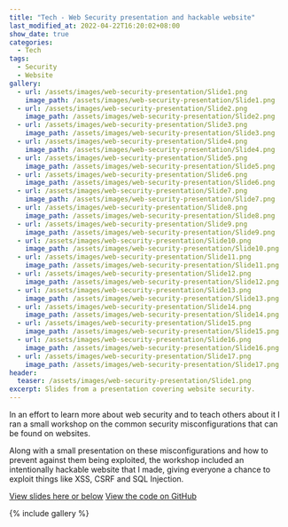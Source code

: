 ```yaml
---
title: "Tech - Web Security presentation and hackable website"
last_modified_at: 2022-04-22T16:20:02+08:00
show_date: true
categories:
  - Tech
tags:
  - Security
  - Website
gallery:
  - url: /assets/images/web-security-presentation/Slide1.png
    image_path: /assets/images/web-security-presentation/Slide1.png
  - url: /assets/images/web-security-presentation/Slide2.png
    image_path: /assets/images/web-security-presentation/Slide2.png
  - url: /assets/images/web-security-presentation/Slide3.png
    image_path: /assets/images/web-security-presentation/Slide3.png
  - url: /assets/images/web-security-presentation/Slide4.png
    image_path: /assets/images/web-security-presentation/Slide4.png
  - url: /assets/images/web-security-presentation/Slide5.png
    image_path: /assets/images/web-security-presentation/Slide5.png
  - url: /assets/images/web-security-presentation/Slide6.png
    image_path: /assets/images/web-security-presentation/Slide6.png
  - url: /assets/images/web-security-presentation/Slide7.png
    image_path: /assets/images/web-security-presentation/Slide7.png
  - url: /assets/images/web-security-presentation/Slide8.png
    image_path: /assets/images/web-security-presentation/Slide8.png
  - url: /assets/images/web-security-presentation/Slide9.png
    image_path: /assets/images/web-security-presentation/Slide9.png
  - url: /assets/images/web-security-presentation/Slide10.png
    image_path: /assets/images/web-security-presentation/Slide10.png
  - url: /assets/images/web-security-presentation/Slide11.png
    image_path: /assets/images/web-security-presentation/Slide11.png
  - url: /assets/images/web-security-presentation/Slide12.png
    image_path: /assets/images/web-security-presentation/Slide12.png
  - url: /assets/images/web-security-presentation/Slide13.png
    image_path: /assets/images/web-security-presentation/Slide13.png
  - url: /assets/images/web-security-presentation/Slide14.png
    image_path: /assets/images/web-security-presentation/Slide14.png
  - url: /assets/images/web-security-presentation/Slide15.png
    image_path: /assets/images/web-security-presentation/Slide15.png
  - url: /assets/images/web-security-presentation/Slide16.png
    image_path: /assets/images/web-security-presentation/Slide16.png
  - url: /assets/images/web-security-presentation/Slide17.png
    image_path: /assets/images/web-security-presentation/Slide17.png
header:
  teaser: /assets/images/web-security-presentation/Slide1.png
excerpt: Slides from a presentation covering website security.
---
```


In an effort to learn more about web security and to teach others about it I ran a small workshop on the common security misconfigurations that can be found on websites.

Along with a small presentation on these misconfigurations and how to prevent against them being exploited, the workshop included an intentionally hackable website that I made, giving everyone a chance to exploit things like XSS, CSRF and SQL Injection.

<div>
  <a href="https://www.slideshare.net/ChrisWood262/web-security-251650644/" rel="noreferrer noopener" target="_blank" class="btn btn--info">View slides here or below</a>
  <a href="https://github.com/ChrisWoody/insecure-website/" rel="noreferrer noopener" target="_blank" class="btn btn--primary">View the code on GitHub</a>
</div>

{% include gallery %}
